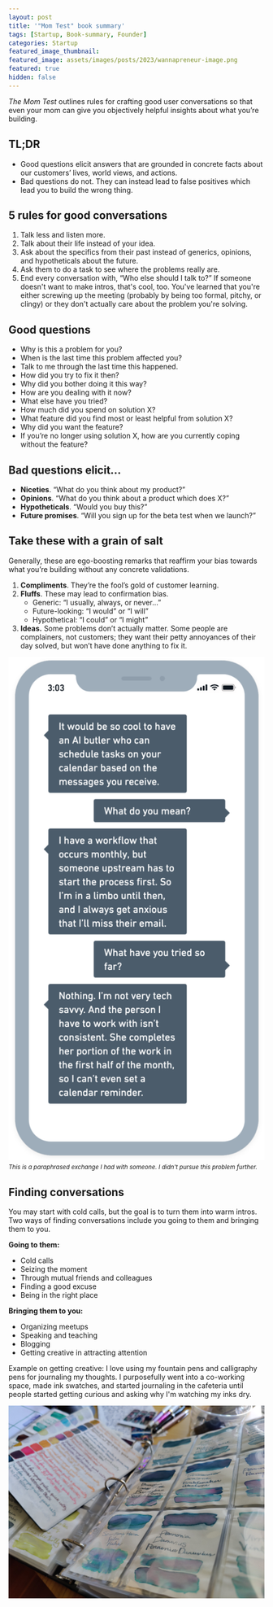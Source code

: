 ```yaml
---
layout: post
title: '"Mom Test" book summary'
tags: [Startup, Book-summary, Founder]
categories: Startup
featured_image_thumbnail:
featured_image: assets/images/posts/2023/wannapreneur-image.png
featured: true
hidden: false
---
```


*The Mom Test* outlines rules for crafting good user conversations so that even your mom can give you objectively helpful insights about what you’re building.

## TL;DR
- Good questions elicit answers that are grounded in concrete facts about our customers’ lives, world views, and actions.
- Bad questions do not. They can instead lead to false positives which lead you to build the wrong thing.

## 5 rules for good conversations
1. Talk less and listen more.
2. Talk about their life instead of your idea.
3. Ask about the specifics from their past instead of generics, opinions, and hypotheticals about the future.
4. Ask them to do a task to see where the problems really are.
5. End every conversation with, “Who else should I talk to?” If someone doesn't want to make intros, that's cool, too. You've learned that you're either screwing up the meeting (probably by being too formal, pitchy, or clingy) or they don't actually care about the problem you're solving.

## Good questions

- Why is this a problem for you?
- When is the last time this problem affected you?
- Talk to me through the last time this happened.
- How did you try to fix it then?
- Why did you bother doing it this way?
- How are you dealing with it now?
- What else have you tried?
- How much did you spend on solution X?
- What feature did you find most or least helpful from solution X?
- Why did you want the feature?
- If you’re no longer using solution X, how are you currently coping without the feature?

## Bad questions elicit…

- **Niceties**. “What do you think about my product?”
- **Opinions**. “What do you think about a product which does X?”
- **Hypotheticals**. “Would you buy this?”
- **Future promises**. “Will you sign up for the beta test when we launch?”

## Take these with a grain of salt

Generally, these are ego-boosting remarks that reaffirm your bias towards what you’re building without any concrete validations.

1. **Compliments**. They’re the fool’s gold of customer learning.
2. **Fluffs**. These may lead to confirmation bias.
    - Generic: “I usually, always, or never…”
    - Future-looking: “I would” or “I will”
    - Hypothetical: “I could” or “I might”
3. **Ideas.** Some problems don’t actually matter. Some people are complainers, not customers; they want their petty annoyances of their day solved, but won’t have done anything to fix it.

![Mock conversation](assets/images/posts/2023/mom-test.png)
<small><i>This is a paraphrased exchange I had with someone. I didn't pursue this problem further.</i></small>

## Finding conversations

You may start with cold calls, but the goal is to turn them into warm intros. Two ways of finding conversations include you going to them and bringing them to you.

**Going to them:**

- Cold calls
- Seizing the moment
- Through mutual friends and colleagues
- Finding a good excuse
- Being in the right place

**Bringing them to you:**

- Organizing meetups
- Speaking and teaching
- Blogging
- Getting creative in attracting attention

Example on getting creative: I love using my fountain pens and calligraphy pens for journaling my thoughts. I purposefully went into a co-working space, made ink swatches, and started journaling in the cafeteria until people started getting curious and asking why I'm watching my inks dry.

![My ink swatches](assets/images/posts/2023/creative-bait.jpeg)
